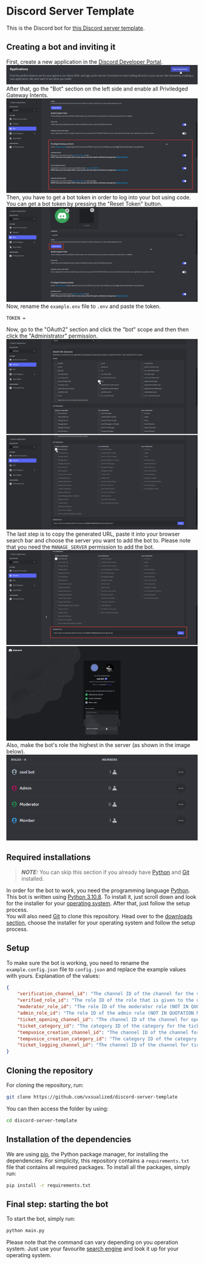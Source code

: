 # Discord Server Template
This is the Discord bot for [this Discord server template](https://discord.new/CTX2M8MF4mun).

## Creating a bot and inviting it
First, create a new application in the [Discord Developer Portal](https://discord.com/developers/applications).\
<img src="images/new_application.png">
After that, go the "Bot" section on the left side and enable all Priviledged Gateway Intents.\
<img src="images/enable_intents.png">
Then, you have to get a bot token in order to log into your bot using code. You can get a bot token by pressing the "Reset Token" button.
<img src="images/reset_token.png">
Now, rename the `example.env` file to `.env` and paste the token.
```
TOKEN = 
```
Now, go to the "OAuth2" section and click the "bot" scope and then then click the "Administrator" permission.
<img src="images/enable_bot_scope.png">
<img src="images/give_administrator_permission.png">
The last step is to copy the generated URL, paste it into your browser search bar and choose the server you want to add the bot to. Please note that you need the `MANAGE_SERVER` permission to add the bot.
<img src="images/copy_invite_link.png">
<img src="images/choose_server.png">
Also, make the bot's role the highest in the server (as shown in the image below).
<img src="images/highest_role.png">

## Required installations
> **_NOTE:_**  You can skip this section if you already have [Python](https://python.org) and [Git](https://git-scm.com) installed.

In order for the bot to work, you need the programming language [Python](https://python.org). This bot is written using [Python 3.10.8](https://www.python.org/downloads/release/python-3108). To install it, just scroll down and look for the installer for your [operating system](https://en.wikipedia.org/wiki/Operating_system). After that, just follow the setup process.\
You will also need [Git](https://git-scm.com) to clone this repository. Head over to the [downloads section](https://git-scm.com/downloads), choose the installer for your operating system and follow the setup process.

## Setup
To make sure the bot is working, you need to rename the `example.config.json` file to `config.json` and replace the example values with yours. Explanation of the values:
```json
{
    "verification_channel_id": "The channel ID of the channel for the verification message (NOT IN QUOTATION MARKS)",
    "verified_role_id": "The role ID of the role that is given to the user when verifying (NOT IN QUOTATION MARKS)",
    "moderator_role_id": "The role ID of the moderator role (NOT IN QUOTATION MARKS)",
    "admin_role_id": "The role ID of the admin role (NOT IN QUOTATION MARKS)",
    "ticket_opening_channel_id": "The channel ID of the channel for opening a ticket (NOT IN QUOTATION MARKS)",
    "ticket_category_id": "The category ID of the category for the ticket channels (NOT IN QUOTATION MARKS)",
    "tempvoice_creation_channel_id": "The channel ID of the channel for the temporary voice channel creation (NOT IN QUOTATION MARKS)",
    "tempvoice_creation_category_id": "The category ID of the category for the created temporary voice channels (NOT IN QUOTATION MARKS)",
    "ticket_logging_channel_id": "The channel ID of the channel for ticket logging (NOT IN QUOTATION MARKS)"
}
```

## Cloning the repository
For cloning the repository, run:
```bash
git clone https://github.com/vxsualized/discord-server-template
```
You can then access the folder by using:
```bash
cd discord-server-template
```

## Installation of the dependencies
We are using [pip](https://en.wikipedia.org/wiki/Pip_(package_manager)), the Python package manager, for installing the dependencies. For simplicity, this repository contains a `requirements.txt` file that contains all required packages. To install all the packages, simply run:
```bash
pip install -r requirements.txt
```

## Final step: starting the bot
To start the bot, simply run:
```bash
python main.py
```
Please note that the command can vary depending on you operation system. Just use your favourite [search engine](https://en.wikipedia.org/wiki/Search_engine) and look it up for your operating system.